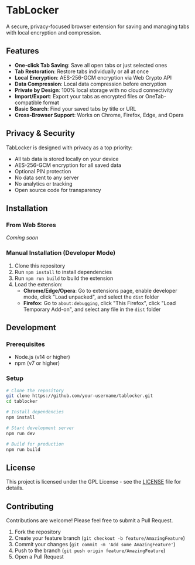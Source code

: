 # TabLocker

A secure, privacy-focused browser extension for saving and managing tabs with local encryption and compression.

## Features

- **One-click Tab Saving**: Save all open tabs or just selected ones
- **Tab Restoration**: Restore tabs individually or all at once
- **Local Encryption**: AES-256-GCM encryption via Web Crypto API
- **Data Compression**: Local data compression before encryption
- **Private by Design**: 100% local storage with no cloud connectivity
- **Import/Export**: Export your tabs as encrypted files or OneTab-compatible format
- **Basic Search**: Find your saved tabs by title or URL
- **Cross-Browser Support**: Works on Chrome, Firefox, Edge, and Opera

## Privacy & Security

TabLocker is designed with privacy as a top priority:
- All tab data is stored locally on your device
- AES-256-GCM encryption for all saved data
- Optional PIN protection
- No data sent to any server
- No analytics or tracking
- Open source code for transparency

## Installation

### From Web Stores
*Coming soon*

### Manual Installation (Developer Mode)
1. Clone this repository
2. Run `npm install` to install dependencies
3. Run `npm run build` to build the extension
4. Load the extension:
   - **Chrome/Edge/Opera**: Go to extensions page, enable developer mode, click "Load unpacked", and select the `dist` folder
   - **Firefox**: Go to `about:debugging`, click "This Firefox", click "Load Temporary Add-on", and select any file in the `dist` folder

## Development

### Prerequisites
- Node.js (v14 or higher)
- npm (v7 or higher)

### Setup
```bash
# Clone the repository
git clone https://github.com/your-username/tablocker.git
cd tablocker

# Install dependencies
npm install

# Start development server
npm run dev

# Build for production
npm run build
```

## License

This project is licensed under the GPL License - see the [LICENSE](LICENSE) file for details.

## Contributing

Contributions are welcome! Please feel free to submit a Pull Request.

1. Fork the repository
2. Create your feature branch (`git checkout -b feature/AmazingFeature`)
3. Commit your changes (`git commit -m 'Add some AmazingFeature'`)
4. Push to the branch (`git push origin feature/AmazingFeature`)
5. Open a Pull Request
